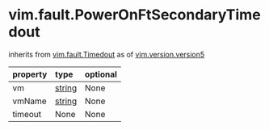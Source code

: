vim.fault.PowerOnFtSecondaryTimedout
====================================
inherits from [vim.fault.Timedout](docs/vim.fault.Timedout.md)
as of [vim.version.version5](docs/vim.version.md)

| property | type | optional |
|:---------|:-----|:---------|
| vm | [string](string.md "string") | None |
| vmName | [string](string.md "string") | None |
| timeout | None | None |
